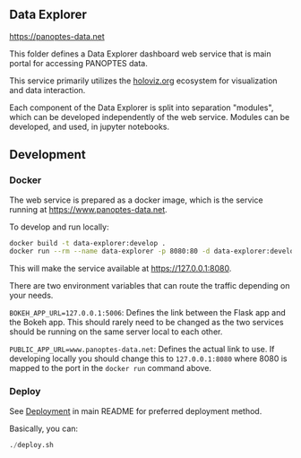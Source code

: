 Data Explorer
-------------

https://panoptes-data.net

This folder defines a Data Explorer dashboard web service that is main portal for
accessing PANOPTES data.  

This service primarily utilizes the [holoviz.org](https://holoviz.org) ecosystem for
visualization and data interaction.

Each component of the Data Explorer is split into separation "modules", which can be
developed independently of the web service. Modules can be developed, and used, in
jupyter notebooks. 

## Development

### Docker

The web service is prepared as a docker image, which is the service running at
https://www.panoptes-data.net.

To develop and run locally:

```bash
docker build -t data-explorer:develop .
docker run --rm --name data-explorer -p 8080:80 -d data-explorer:develop
```

This will make the service available at https://127.0.0.1:8080.

There are two environment variables that can route the traffic depending on your needs.

`BOKEH_APP_URL=127.0.0.1:5006`: Defines the link between the Flask app and the Bokeh app.
This should rarely need to be changed as the two services should be running on the same
server local to each other.

`PUBLIC_APP_URL=www.panoptes-data.net`: Defines the actual link to use. If developing
locally you should change this to `127.0.0.1:8080` where 8080 is mapped to the port in
the `docker run` command above.

### Deploy

See [Deployment](../README.md#deploy) in main README for preferred deployment method.

Basically, you can:

```python
./deploy.sh
```